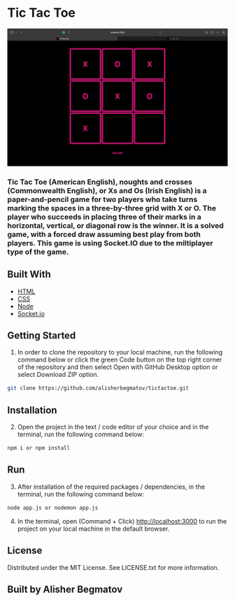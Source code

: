 # Tic Tac Toe

<p align="center">
<img alt="Screenshot" src="./screenshot.png" width="auto">
</p>

### Tic Tac Toe (American English), noughts and crosses (Commonwealth English), or Xs and Os (Irish English) is a paper-and-pencil game for two players who take turns marking the spaces in a three-by-three grid with X or O. The player who succeeds in placing three of their marks in a horizontal, vertical, or diagonal row is the winner. It is a solved game, with a forced draw assuming best play from both players. This game is using Socket.IO due to the miltiplayer type of the game.

## Built With

- [HTML](https://en.wikipedia.org/wiki/HTML)
- [CSS](https://en.wikipedia.org/wiki/CSS)
- [Node](https://nodejs.org/en/)
- [Socket.io](https://socket.io)

## Getting Started
1. In order to clone the repository to your local machine, run the following command below or click the green Code button on the top right corner of the repository and then select Open with GitHub Desktop option or select Download ZIP option.
```zsh
git clone https://github.com/alisherbegmatov/tictactoe.git
```
## Installation
2. Open the project in the text / code editor of your choice and in the terminal, run the following command below:
```zsh
npm i or npm install
```
## Run
3. After installation of the required packages / dependencies, in the terminal, run the following command below:
```zsh
node app.js or nodemon app.js
```
4. In the terminal, open (Command + Click) [http://localhost:3000](http://localhost:3000) to run the project on your local machine in the default browser.

## License
Distributed under the MIT License. See LICENSE.txt for more information.

## Built by Alisher Begmatov
